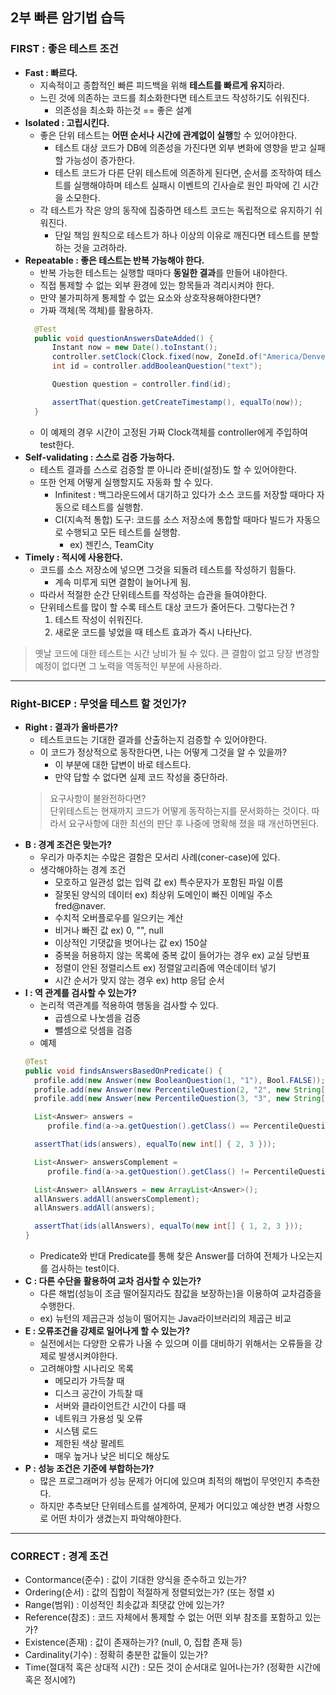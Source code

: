## 2부 빠른 암기법 습득
### FIRST : 좋은 테스트 조건
- **Fast : 빠르다.**
    - 지속적이고 종합적인 빠른 피드백을 위해 **테스트를 빠르게 유지**하라.
    - 느린 것에 의존하는 코드를 최소화한다면 테스트코드 작성하기도 쉬워진다.
        - 의존성을 최소화 하는것 == 좋은 설계
- **Isolated : 고립시킨다.**
    - 좋은 단위 테스트는 **어떤 순서나 시간에 관계없이 실행**할 수 있어야한다.
        - 테스트 대상 코드가 DB에 의존성을 가진다면 외부 변화에 영향을 받고 실패할 가능성이 증가한다.
        - 테스트 코드가 다른 단위 테스트에 의존하게 된다면, 순서를 조작하여 테스트를 실행해야하며 테스트 실패시 이벤트의 긴사슬로 원인 파악에 긴 시간을 소모한다.
    - 각 테스트가 작은 양의 동작에 집중하면 테스트 코드는 독립적으로 유지하기 쉬워진다.
        - 단일 책임 원칙으로 테스트가 하나 이상의 이유로 깨진다면 테스트를 분할하는 것을 고려하라.
- **Repeatable : 좋은 테스트는 반복 가능해야 한다.**
    - 반복 가능한 테스트는 실행할 때마다 **동일한 결과**를 만들어 내야한다.
    - 직접 통제할 수 없는 외부 환경에 있는 항목들과 격리시켜야 한다.
    - 만약 불가피하게 통제할 수 없는 요소와 상호작용해야한다면?
    - 가짜 객체(목 객체)를 활용하자.
  ```java
    @Test
    public void questionAnswersDateAdded() {
        Instant now = new Date().toInstant();
        controller.setClock(Clock.fixed(now, ZoneId.of("America/Denver")));
        int id = controller.addBooleanQuestion("text");

        Question question = controller.find(id);

        assertThat(question.getCreateTimestamp(), equalTo(now));
    }
  ```
    - 이 예제의 경우 시간이 고정된 가짜 Clock객체를 controller에게 주입하여 test한다.
- **Self-validating : 스스로 검증 가능하다.**
    - 테스트 결과를 스스로 검증할 뿐 아니라 준비(설정)도 할 수 있어야한다.
    - 또한 언제 어떻게 실행할지도 자동화 할 수 있다.
        - Infinitest : 백그라운드에서 대기하고 있다가 소스 코드를 저장할 때마다 자동으로 테스트를 실행함.
        - CI(지속적 통합) 도구: 코드를 소스 저장소에 통합할 때마다 빌드가 자동으로 수행되고 모든 테스트를 실행함.
            - ex) 젠킨스, TeamCity
- **Timely : 적시에 사용한다.**
    - 코드를 소스 저장소에 넣으면 그것을 되돌려 테스트를 작성하기 힘들다.
        - 계속 미루게 되면 결함이 늘어나게 됨.
    - 따라서 적절한 순간 단위테스트를 작성하는 습관을 들여야한다.
    - 단위테스트를 많이 할 수록 테스트 대상 코드가 줄어든다. 그렇다는건 ?
        1. 테스트 작성이 쉬워진다.
        2. 새로운 코드를 넣었을 때 테스트 효과가 즉시 나타난다.
> 옛날 코드에 대한 테스트는 시간 낭비가 될 수 있다. 큰 결함이 없고 당장 변경할 예정이 없다면 그 노력을 역동적인 부분에 사용하라.
---
### Right-BICEP : 무엇을 테스트 할 것인가?
- **Right : 결과가 올바른가?**
    - 테스트코드는 기대한 결과를 산출하는지 검증할 수 있어야한다.
    - 이 코드가 정상적으로 동작한다면, 나는 어떻게 그것을 알 수 있을까?
        - 이 부분에 대한 답변이 바로 테스트다.
        - 만약 답할 수 없다면 실제 코드 작성을 중단하라.
  > 요구사항이 불완전하다면?   
  > 단위테스트는 현재까지 코드가 어떻게 동작하는지를 문서화하는 것이다. 따라서 요구사항에 대한 최선의 판단 후 나중에 명확해 졌을 때 개선하면된다.
- **B : 경계 조건은 맞는가?**
    - 우리가 마주치는 수많은 결함은 모서리 사례(coner-case)에 있다.
    - 생각해야하는 경계 조건
        - 모호하고 일관성 없는 입력 값 ex) 특수문자가 포함된 파일 이름
        - 잘못된 양식의 데이터 ex) 최상위 도메인이 빠진 이메일 주소 fred@naver.
        - 수치적 오버플로우를 일으키는 계산
        - 비거나 빠진 값 ex) 0, "", null
        - 이상적인 기댓값을 벗어나는 값 ex) 150살
        - 중복을 허용하지 않는 목록에 중복 값이 들어가는 경우 ex) 교실 당번표
        - 정렬이 안된 정렬리스트 ex) 정렬알고리즘에 역순데이터 넣기
        - 시간 순서가 맞지 않는 경우 ex) http 응답 순서
- **I : 역 관계를 검사할 수 있는가?**
    - 논리적 역관계를 적용하여 행동을 검사할 수 있다.
        - 곱셈으로 나눗셈을 검증
        - 뺄셈으로 덧셈을 검증
    - 예제
    ```java
    @Test
    public void findsAnswersBasedOnPredicate() {
      profile.add(new Answer(new BooleanQuestion(1, "1"), Bool.FALSE));
      profile.add(new Answer(new PercentileQuestion(2, "2", new String[]{}), 0));
      profile.add(new Answer(new PercentileQuestion(3, "3", new String[]{}), 0));

      List<Answer> answers =
         profile.find(a->a.getQuestion().getClass() == PercentileQuestion.class);

      assertThat(ids(answers), equalTo(new int[] { 2, 3 }));

      List<Answer> answersComplement =
         profile.find(a->a.getQuestion().getClass() != PercentileQuestion.class); // 역관계

      List<Answer> allAnswers = new ArrayList<Answer>();
      allAnswers.addAll(answersComplement);
      allAnswers.addAll(answers);

      assertThat(ids(allAnswers), equalTo(new int[] { 1, 2, 3 }));
   }
    ```
    - Predicate와 반대 Predicate를 통해 찾은 Answer를 더하여 전체가 나오는지를 검사하는 test이다.
- **C : 다른 수단을 활용하여 교차 검사할 수 있는가?**
    - 다른 해법(성능이 조금 떨어질지라도 참값을 보장하는)을 이용하여 교차검증을 수행한다.
    - ex) 뉴턴의 제곱근과 성능이 떨어지는 Java라이브러리의 제곱근 비교
- **E : 오류조건을 강제로 일어나게 할 수 있는가?**
    - 실전에서는 다양한 오류가 나올 수 있으며 이를 대비하기 위해서는 오류들을 강제로 발생시켜야한다.
    - 고려해야할 시나리오 목록
        - 메모리가 가득찰 때
        - 디스크 공간이 가득찰 때
        - 서버와 클라이언트간 시간이 다를 때
        - 네트워크 가용성 및 오류
        - 시스템 로드
        - 제한된 색상 팔레트
        - 매우 높거나 낮은 비디오 해상도
- **P : 성능 조건은 기준에 부합하는가?**
    - 많은 프로그래머가 성능 문제가 어디에 있으며 최적의 해법이 무엇인지 추측한다.
    - 하지만 추측보단 단위테스트를 설계하여, 문제가 어디있고 예상한 변경 사항으로 어떤 차이가 생겼는지 파악해야한다.
---
### CORRECT : 경계 조건
- Contormance(준수) : 값이 기대한 양식을 준수하고 있는가?
- Ordering(순서) : 값의 집합이 적절하게 정렬되었는가? (또는 정렬 x)
- Range(범위) : 이성적인 최솟값과 최댓값 안에 있는가?
- Reference(참조) : 코드 자체에서 통제할 수 없는 어떤 외부 참조를 포함하고 있는가?
- Existence(존재) : 값이 존재하는가? (null, 0, 집합 존재 등)
- Cardinality(기수) : 정확히 충분한 값들이 있는가?
- Time(절대적 혹은 상대적 시간) : 모든 것이 순서대로 일어나는가? (정확한 시간에 혹은 정시에?)